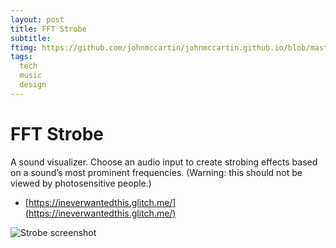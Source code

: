 ```yaml
---
layout: post
title: FFT Strobe
subtitle: 
ftimg: https://github.com/johnmccartin/johnmccartin.github.io/blob/master/img/fft-strobe/fft-strobe.gif?raw=true
tags:
  tech
  music
  design
---
```


# FFT Strobe

A sound visualizer. Choose an audio input to create strobing effects based on a sound’s most prominent frequencies. (Warning: this should not be viewed by photosensitive people.)
* [https://ineverwantedthis.glitch.me/](https://ineverwantedthis.glitch.me/) 

![Strobe screenshot](https://github.com/johnmccartin/johnmccartin.github.io/blob/master/img/fft-strobe/fft-strobe.gif?raw=true)